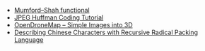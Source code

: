 - [Mumford–Shah functional](https://en.wikipedia.org/wiki/Mumford%E2%80%93Shah_functional)
- [JPEG Huffman Coding Tutorial](http://www.impulseadventure.com/photo/jpeg-huffman-coding.html)
- [OpenDroneMap – Simple Images into 3D](https://github.com/OpenDroneMap/ODM/blob/master/README.md)
- [Describing Chinese Characters with Recursive Radical Packing Language]( https://github.com/LingDong-/rrpl )

